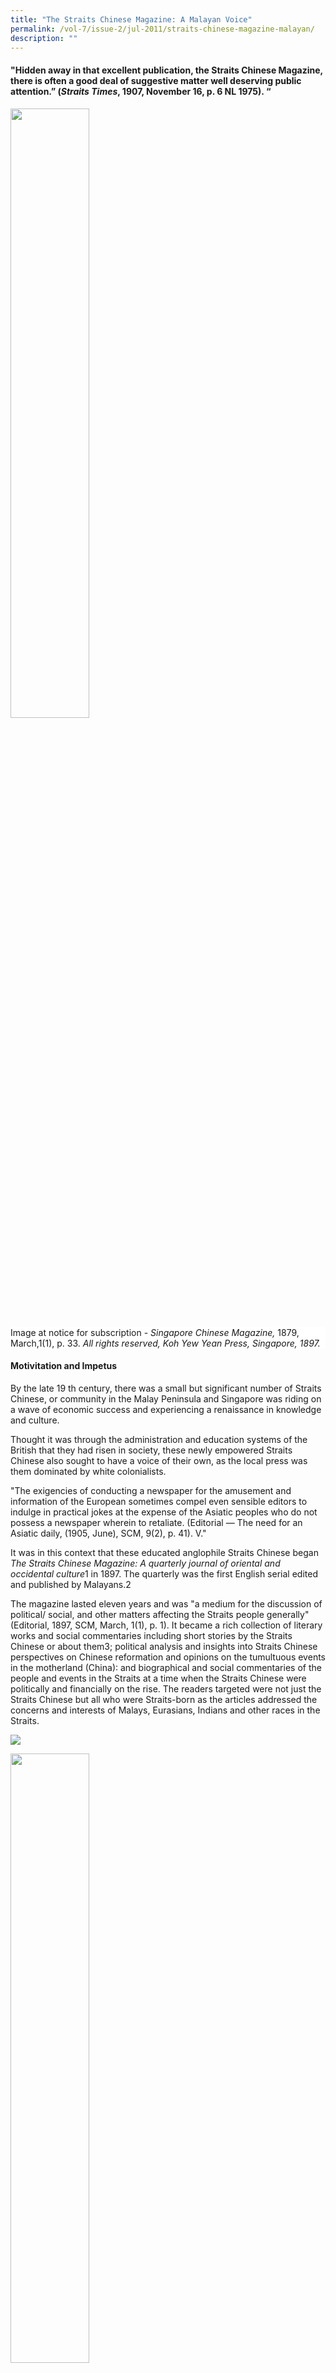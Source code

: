 ```yaml
---
title: "The Straits Chinese Magazine: A Malayan Voice"
permalink: /vol-7/issue-2/jul-2011/straits-chinese-magazine-malayan/
description: ""
---
```

#### "Hidden away in that excellent publication, the Straits Chinese Magazine, there is often a good deal of suggestive matter well deserving public attention.” (*Straits Times*, 1907, November 16, p. 6 NL 1975). “

<img style="width:50%;" src="/images/Vol%207%20Issue%202/StraitsChinese/dog.jpg">
 <div style="background-color: white;">Image at notice for subscription - <i>Singapore Chinese Magazine,</i> 1879, March,1(1), p. 33. <i>All rights reserved, Koh Yew Yean Press, Singapore, 1897.</i></div>

#### **Motivitation and Impetus**

By the late 19 th century, there was a small but significant number of Straits Chinese, or community in the Malay Peninsula and Singapore was riding on a wave of economic success and experiencing a renaissance in knowledge and culture.

Thought it was through the administration and education systems of the British that they had risen in society, these newly empowered Straits Chinese also sought to have a voice of their own, as the local press was them dominated by white colonialists.

"The exigencies of conducting a newspaper for the amusement and information of the European sometimes compel even sensible editors to indulge in practical jokes at the expense of the Asiatic peoples who do not possess a newspaper wherein to retaliate. (Editorial — The need for an Asiatic daily, (1905, June), SCM, 9(2), p. 41). V."

It was in this context that these educated anglophile Straits Chinese began *The Straits Chinese Magazine: A quarterly journal of oriental and occidental culture*1 in 1897. The quarterly was the first English serial edited and published by Malayans.2

The magazine lasted eleven years and was "a medium for the discussion of political/ social, and other matters affecting the Straits people generally" (Editorial, 1897, SCM, March, 1(1), p. 1). It became a rich collection of literary works and social commentaries including short stories by the Straits Chinese or about them3; political analysis and insights into Straits Chinese perspectives on Chinese reformation and opinions on the tumultuous events in the motherland (China): and biographical and social commentaries of the people and events in the Straits at a time when the Straits Chinese were politically and financially on the rise. The readers targeted were not just the Straits Chinese but all who were Straits-born as the articles addressed the concerns and interests of Malays, Eurasians, Indians and other races in the Straits.

![](/images/Vol%207%20Issue%202/StraitsChinese/020000033.jpg)

<img style="width:50%;" src="/images/Vol%207%20Issue%202/StraitsChinese/020000033.jpg">
 <div style="background-color: white;">Editors, <i>Straits Chinese Magazine</i> from <i>One hundred years of the Chinese in Singapore,</i> 1903, after p. 236. <i>All rights reserved, Murray, London, 1923.</i></div>

#### **Cultural Loyalties**

Lim Boon Keng, co-founder of The Straits Chinese Magazine, stated that "[t]he main object of this Magazine is to promote intellectual activity amongst the Straits-born people, and to guide the present chaotic state of public opinion among them to some definite end" (Editorial, 1897, SCM, March, *1*(1), p. 2). This "chaotic state of public opinion' was the "counter-pull of three different cultural loyalties [which] threatened a 'crisis of identity' among the rising younger generation of Singapore Chinese" (Turnbull, p. 103). This elite group of Straits Chinese remained proud of their British heritage and continued to respect their colonial masters, but a rising and tumultuous China, as well as identification with the people of Malaya, goaded them to articulate a new definition of being Chinese in British Malaya.
In the Straits Settlements, the Straits Chinese who had resided there for several generations had adopted local ways and spoke Baba Malay at home and in business. Yet, because of their education in British institutions and employment in British agencies, the Straits Chinese idealised British culture and sought to be be part of the culture which surrounded them. Almost two decades previously, in 1879, Vaughan4 noted that there was "nothing they rejoice[d] in more than being British subjects" (Vaughan, 1879, p. 4) or "orang putih" (white man — Caucasian).

The *Magazine* retained much of this anglophile, royalist perspective with articles on Queen Victoria's Jubilee in 1897,5 her death in 1901 and the coronation of Albert Edwards in 1902. After all, its editors were all Queen's scholars who had been educated in the hallowed halls of the best British universities. They participated in the Singapore contingent to witness the King's coronation, and reported extensively on it, revealing interesting snippets of Straits Chinese insights as can be found in this Baba Malay6 rhyme about the coronation:

"Kita pergi London Town, 
Tengok Raja pakei crown, 
Inggris missi missi suka S. V. A.

[We left for London Town,
To witness the King's coronation.
The English ladies appreciate the S.V.A
(Straits Volunteer Artillery)]"7 <br><br>— From Song, O. S. Life in Alexandra Palace. (1902, December), *SCM*, 6(24). p. 123.

Vaughan also noted that: "The Baba as a rule has no desire to visit China; he does not regard it as his home- (Vaughan, 1879, p. 5). However, the recent8 establishment of the Chinese consulate in Singapore, the relaxation of emigration laws in China and protection over British citizens returning to China,9 were all factors that encouraged the Straits Chinese to rediscover their heritage and rebuild ties with their motherland. With a revived interest in China, many of the articles in the magazine were thus written for readers "who desire to have restored to them the knowledge of their forefathers in English dress." (*SCM*, 1897, June, 1(2), p. 64).

Although the magazine was styled after similar journals of literary societies in London, its contents were influenced by this growing interest in the Chinese culture. The Chinese consuls were instrumental in restoring Chinese culture and literary interest amongst the Straits Chinese, particularly through newly formed literary societies. Tso Ping-Lung, the first Chinese consul from China in Singapore, established the Celestial Reasoning Association — the first literary society amongst the Straits Chinese — in 1882. At their society meetings, Chinese classics were read and discussed and poetry or essay competitions held on subjects peculiar to the Chinese. These winning essays and poetry were published in local newspapers.10 Literary societies such as this thus supported and maintained representation in much of the Chinese press in Singapore.11 In the same vein, many Straits Chinese societies were soon established, and their speeches and debates reproduced and reported in the *Straits Chinese Magazine*. These included the Chinese Christian Association, established in 1889; the Chinese Philomathic Society, formed by Lim Boon Keng;12 the Straits Chinese British Association, formed In 1900; and the Selangor Chinese Literary and Debating Society, formed In 1903 and headed by Gnoh Lean Tuck (Wu lien-Teh) who would also become an editor to the *Straits Chinese Magazine*. 

#### **Chinese Reformation**

During the span of the magazine's life (1897—1907), China was in the throes of change with conflicts within and invasions from without. The defeats suffered by China during the Opium Wars In the mid-19th century and the Sino-Japanese War in 1894 had humiliated China and revealed the weaknesses of the declining Qing Dynasty. The disaffected populace threatened the ancient royal throne with outbreaks of riots and rebellion. During this time, the young emperor, Guangxu, sought to retain his throne whilst implementing institutional reforms. With his advisors, Kang Youwel and Liang Qichao, Guangxu began a reform movement known as the Hundred Days' Reform in 1898 which lasted 103 days before it was quashed by his adopted mother, the Empress Dowager Cixi.


<img style="width:50%;" src="/images/Vol%207%20Issue%202/StraitsChinese/020000467_1.jpg">
 <div style="background-color: white;">The reform martyrs (<i>Singapore Chinese Magazine,</i> (1900, May), <i>4</i> (13),  pp. 9—10). <i>Koh Yew Hean Press, Singapore,</i> 1900.</i></div>

Kang, the driving intellectual force behind the reform movement, influenced not only his countrymen at home but also those who were overseas.13 Kang's radical interpretation of Confucianism in the light of Western concepts14 was soon adopted by those in Singapore.15 Kang initiated the Confucian Revival Movement in Singapore, in partnership with the Chinese Consul-General In Singapore and with Lim Boon Keng's articulate and widely published support.16

In the *Straits Chinese Magazine*, Lim propagated Kang's philosophy17 through various articles18 on Confucianism Including an extensive translation of Tso Chuan's (Zuo Zhuan's) Confucian classic. The translations were presented with Chinese text printed interlineally alongside the English translations, as well as the full text laid out in both Chinese and English. However, the process was not easy: "The typographical dlfflculties were immense and were skilfully and rapidly overcome by the late Mr Arozoo." ((1901, December), *SCM*, *5*(20), p. 168).

A key aspect of the Confucian movement was the setting-up of Chinese schools to promote loyalty to the motherland. Thus, education became a key focus of the magazine, especially as the editors were also instrumental in establishing several new Chinese schools, notably the Singapore Chinese Girls' School.19 Articles addressed not only the need to educate Straits Chinese boys (known as the Babas") but more importantly the "Nyonyas", or the womenfolk of the Straits Chinese. In fact, although most articles were penned primarily by men, the eighth edition of 1904's Magazine featured the writings of various Chinese women. Wong Ting Nguk wrote on "Fragments of Chinese folk-lore" ((1904, March), *SCM*, *8*(1), pp. 92—94) while "A Chinese Lady" wrote on the influence of women in Chinese history ((1904, March), *SCM*, *8*(1), pp. 126—128) and Lin Meng Chin gave "Select anecdotes from ltle records of famous women" ((1904, March), *SCM*, *8*, pp. 38, 94, 142, 188) over several issues of the *Magazine*.

Lim also started a six-part series of articles which encouraged social reform amongst the Chinese of Malaya in a wide range of fields like marriage, education, and dress. 20 The most controversial article was the one that advocated doing away with the "towchang", or the Chinese pigtail,21 Lim's arguments led to strong divisions within the local Chinese community. These strong divisions would present themselves again when reformists and revolutionaries swept the motherland in 1911.

#### **Managing the Magazine**

800 copies of the first issue of the magazine, published by the Koh Yew Hean press in April of 1897, were completely sold out Subscriptions were at $1.50 per annum and by the turn of the 20th century, the Magazine had a wide circulation both in Malaya (Singapore, Malacca, Penang, Kuala Lumpur, Seremban, Taipeng, Labuan and Sarawak) as well as in "distant comers of the globe"22 (London, Edinburgh, Saigon, Yokohama, Bangkok and Batavia).23 Later editions of the magazine had regular columns in the form of letters from London, Java, Malacca and Penang. They were written by a representative of the Straits Chinese community in these cities and provided updates on persons, events, and thoughts on their local community. By its seventh year, the *Magazine* was read in "quiet homes In England and America",24 and was in the collections of the Library of Congress and */'Ecole Francals de I'Extreme Orlent*.

The Magazine's editors were Lim Boon Keng,26 Song Ong Siang, and Gnoh Lean Tuck (Wu Lien-Teh) - men who were part of the fraternity of Straits Chinese Queen's scholars and who had gained recognition in their professions as lawyer and doctors. a However, the men were bonded by more than just education and profession. Gnoh and Lim were brothers-in-law27 and both were swept up by China's call for support. They spent their twilight years there, with Gnoh gaining fame as Medical Adviser In Beijing, an appointment under which he fought the plague, while Lim served as President of Xiamen University, which was established by a fellow Singaporean Chinese, Tan Kah Kee.

New editions of the Magazine were regularly highlighted in *The Straits Times* as well as *The Singapore Free Press and Mercantile Advertiser* though the relationship with the former was often mutually critical. For example, In an article dated 7 April 1903 in the straits Times, the columnist notes:

"Unfortunately the *Straits Chinese Magezine* is not 'run' by professional journalists but by a few Chinese gentlemen and others affected with cacoethes scribendi \[Latin for the irresistible urge to write\]. They mean well and occasionally write well, but in common with the rest of us are sometimes prone to make mistakes. The said faults are not particularly bad ones ... (and\] as a collection of essays ... mainly written by Straits-born Chinese, the *Straits Chinese Magazine* is a success ... There are certainly enough English-speaking and intelligent Chinese in Singapore to warrant its more frequent publication and it has it in its power to accomplish a great deal of good."28

Some of these tensions arose because these local Straits Chinese writers articulately commented on the vices they observed of their British colonial masters. A counter-reply to a review of the magazine in the Penang Gazette shows up some of this:

"I am sure that no harm was intended beyond convincing some of the Europeans that they are not the immaculate and faultless beings they have hitherto thought themselves to be, or at least tried to represent in the eyes of Asiatics. Self-conceit and egotism are no doubt the common fault of the Europeans who have come to the East (*SCM*, (1903, September), *7*(3), p. 101)."29

These strongly worded commentaries were reserved not only for the Europeans, but were often critical of their own compatriots as well. In addressing the need to educate the Nyonyas, "A Baba" states:

"We do not believe in cramming little Chinese girls with a smattering of bad English and a good deal of rubbish which passes currency as elementary knowledge . . . But our wealthy Straits Chinese will not come forward to do for their community what the rich Parsees of Bombay have done and are doing for their women ... We consider it a perfect disgrace that the rich and apparently intelligent men of our community should have done so little for the education of women.30

In the seventh year of its publication, the editors stated:

"We have constantly kept in view our aims for the advancement of our people and have met adverse criticism, abuse and even monetary discouragement with an unflinching heart, knowing well that our cause and our purpose are right. That these aims have to a great extent been fulfilled may be judged by the distinct change in public opinion amongst the Straits-born of the present day. When we first launched our journal before the world in 1897, the Straits Chinese were still moving quietly along the lines of their ancestors, content alike to live in their old paradise and to retain for themselves the policy of laissez faire ... But time has fortunately changed ... [and] there has taken place a desire, nay an anxiety, to partake in the intellectual moral advancement of the present century. We have seen a better knowledge of the outer world with its many sciences and inventions more and more exhibited, and have noted with pleasure, on the one hand, the increasing pride amongst the Straits Chinese in fulfilling their due requirements as British citizens, and on the other, a closer sympathy between themselves and their countrymen from the Chinese Empire. (Editorial, (1904, March), *SCM*, *8*(1), p. 1)."

Unfortunately, “[t]through lack of support and interest from the community it had been intended to benefit, [it] came to an untimely end in 1907” (Song, 1923, p. 235).

<div style="background-colour: #fdf5e6; padding: 20px; margin: 20px; background:#fdf5e6"> <b>Library Holdings</b> <br><br>
The <i>Straits Chinese Magazine</i> is from the collection of rare and historical imprints at the National Library Singapore. Bound copies of all the editions of the <i>Straits Chinese Magazine</i> can be found in the Heritage Collection and on microfi lm at the National Library in Singapore. Each volume of the <i>Straits Chinese Magazine</i> is prefaced by a useful table of contents with a subject index, listing all the articles published that year according to topics such as Business, Current Events, Biography, Literature, and even Science.</div>

The author would like to acknowledge Assistant Professor Chua Ai Lin of the Department of History, National University of Singapore for reviewing this article.

<br>
<div style="background-color: white;">
<br/>
<img src="/images/Authors/Bonny_Tan.png" style="width: 100px; height: 100px;"/>
<center> <b>Bonny Tan</b> <br>Senior Librarian<br>Lee Kong Chian Reference Library<br>National Library</center>  </div>